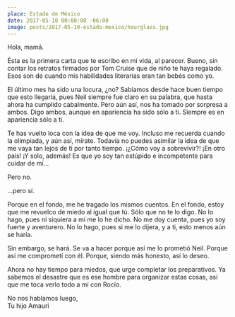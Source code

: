 ```yaml
---
place: Estado de México
date: 2017-05-10 00:00:00 -06:00
image: posts/2017-05-10-estado-mexico/hourglass.jpg
---
```


Hola, mamá.

Ésta es la primera carta que te escribo en mi vida, al parecer. Bueno, sin contar los retratos firmados por Tom Cruise que de niño te haya regalado. Esos son de cuando mis habilidades literarias eran tan bebés como yo.

El último mes ha sido una locura, ¿no? Sabíamos desde hace buen tiempo que esto llegaría, pues Neil siempre fue claro en su palabra, que hasta ahora ha cumplido cabalmente. Pero aún así, nos ha tomado por sorpresa a ambos. Digo ambos, aunque en apariencia ha sido sólo a ti. Siempre es en apariencia sólo a ti.

Te has vuelto loca con la idea de que me voy. Incluso me recuerda cuando la olimpiada, y aún así, mírate. Todavía no puedes asimilar la idea de que me vaya tan lejos de ti por tanto tiempo. ¡¿Cómo voy a sobrevivir?! ¡En otro país! ¡Y solo, además! Es que yo soy tan estúpido e incompetente para cuidar de mí...

Pero no.

...pero sí.

Porque en el fondo, me he tragado los mismos cuentos. En el fondo, estoy que me revuelco de miedo al igual que tú. Sólo que no te lo digo. No lo hago, pues ni siquiera a mí me lo he dicho. No me doy cuenta, pues yo soy fuerte y aventurero. No lo hago, pues si me lo dijera, y a ti, esto menos aún se haría.

Sin embargo, se hará. Se va a hacer porque así me lo prometió Neil. Porque así me comprometí con él. Porque, siendo más honesto, así lo deseo.

Ahora no hay tiempo para miedos, que urge completar los preparativos. Ya sabemos el desastre que es ese hombre para organizar estas cosas, así que me toca verlo todo a mí con Rocío.

No nos hablamos luego,<br>
Tu hijo Amauri
